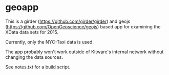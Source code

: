 geoapp
======

This is a girder (https://github.com/girder/girder) and geojs
(https://github.com/OpenGeoscience/geojs) based app for examining the XData
data sets for 2015.

Currently, only the NYC-Taxi data is used.

The app probably won't work outside of Kitware's internal network without
changing the data sources.

See notes.txt for a build script.
